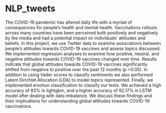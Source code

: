# NLP_tweets
The COVID-19 pandemic has altered daily life with a myriad of consequences for people’s health and mental health. Vaccinations rollouts across many countries have been perceived both positively and negatively by the media and had a potential impact on individuals’ attitudes and beliefs. In this project, we use Twitter data to examine associations between people’s attitudes towards COVID-19 vaccines and assess topics discussed. 
We implemented regression analyses to examine how positive, neutral, and negative attitudes towards COVID-19 vaccines changed over time.  Results indicate that global attitudes towards COVID-19 vaccines significantly shifted from negative to positive over the past 12 months (p <0.05). In addition to using Vader scores to classify sentiments we also performed Latent Dirichlet Allocation (LDA) to model topics represented. Finally, we implemented emotion classification to classify our texts. We achieved a high accuracy of 83% in lightgbm, and a higher accuracy of 92.17% in LSTM model after dealing with data imbalance. We discuss these findings and their implications for understanding global attitudes towards COVID-19 vaccinations. 

